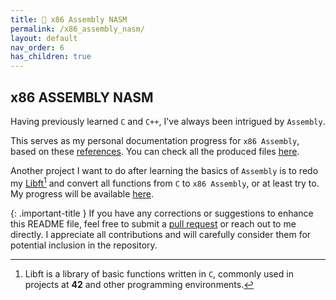```yaml
---
title: 🔲 x86 Assembly NASM
permalink: /x86_assembly_nasm/
layout: default
nav_order: 6
has_children: true
---
```


## **x86 ASSEMBLY NASM**

Having previously learned `C` and `C++`, I've always been intrigued by `Assembly`.

This serves as my personal documentation progress for `x86 Assembly`, based on these [references](https://jotavare.github.io/docs/x86_assembly_nasm/references.html). You can check all the produced files [here](https://github.com/jotavare/x86-assembly-nasm).

Another project I want to do after learning the basics of `Assembly` is to redo my [Libft](https://github.com/jotavare/libft)[^postfix] and convert all functions from `C` to `x86 Assembly`, or at least try to. My progress will be available [here](https://github.com/jotavare/libft-x86-assembly).

[^postfix]:
    Libft is a library of basic functions written in `C`, commonly used in projects at **42** and other programming environments.

{: .important-title }
If you have any corrections or suggestions to enhance this README file, feel free to submit a [pull request](https://github.com/jotavare/jotavare.github.io/pulls) or reach out to me directly. I appreciate all contributions and will carefully consider them for potential inclusion in the repository.
